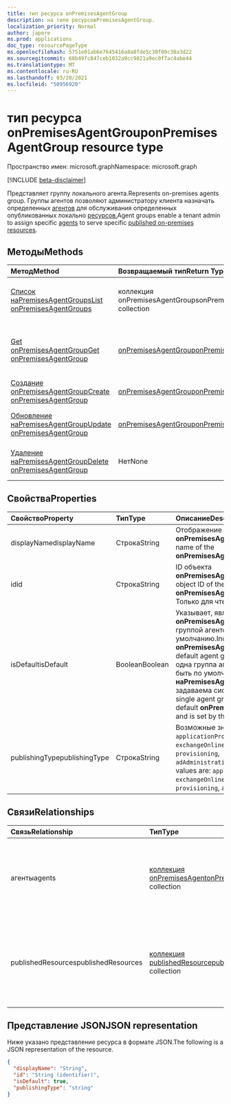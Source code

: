 ```yaml
---
title: тип ресурса onPremisesAgentGroup
description: на типе ресурсовPremisesAgentGroup.
localization_priority: Normal
author: japere
ms.prod: applications
doc_type: resourcePageType
ms.openlocfilehash: 5751e01ab6e7645416a8a8fde5c30f09c38a3d22
ms.sourcegitcommit: 68b49fc847ceb1032a9cc9821a9ec0f7ac4abe44
ms.translationtype: MT
ms.contentlocale: ru-RU
ms.lasthandoff: 03/20/2021
ms.locfileid: "50956920"
---
```

# <a name="onpremisesagentgroup-resource-type"></a><span data-ttu-id="db218-103">тип ресурса onPremisesAgentGroup</span><span class="sxs-lookup"><span data-stu-id="db218-103">onPremisesAgentGroup resource type</span></span>

<span data-ttu-id="db218-104">Пространство имен: microsoft.graph</span><span class="sxs-lookup"><span data-stu-id="db218-104">Namespace: microsoft.graph</span></span>

[!INCLUDE [beta-disclaimer](../../includes/beta-disclaimer.md)]

<span data-ttu-id="db218-105">Представляет группу локального агента.</span><span class="sxs-lookup"><span data-stu-id="db218-105">Represents on-premises agents group.</span></span> <span data-ttu-id="db218-106">Группы агентов позволяют администратору клиента назначать определенных [агентов](onpremisesagent.md) для обслуживания определенных опубликованных локально [ресурсов.](publishedresource.md)</span><span class="sxs-lookup"><span data-stu-id="db218-106">Agent groups enable a tenant admin to assign specific [agents](onpremisesagent.md) to serve specific [published on-premises resources](publishedresource.md).</span></span>

## <a name="methods"></a><span data-ttu-id="db218-107">Методы</span><span class="sxs-lookup"><span data-stu-id="db218-107">Methods</span></span>

| <span data-ttu-id="db218-108">Метод</span><span class="sxs-lookup"><span data-stu-id="db218-108">Method</span></span>       | <span data-ttu-id="db218-109">Возвращаемый тип</span><span class="sxs-lookup"><span data-stu-id="db218-109">Return Type</span></span> | <span data-ttu-id="db218-110">Описание</span><span class="sxs-lookup"><span data-stu-id="db218-110">Description</span></span> |
|:-------------|:------------|:------------|
| [<span data-ttu-id="db218-111">Список наPremisesAgentGroups</span><span class="sxs-lookup"><span data-stu-id="db218-111">List onPremisesAgentGroups</span></span>](../api/onpremisesagentgroup-list.md) | <span data-ttu-id="db218-112">коллекция onPremisesAgentGroups</span><span class="sxs-lookup"><span data-stu-id="db218-112">onPremisesAgentGroups collection</span></span> | <span data-ttu-id="db218-113">Получите **коллекцию объектов onPremisesAgentGroup.**</span><span class="sxs-lookup"><span data-stu-id="db218-113">Get an **onPremisesAgentGroup** objects collection.</span></span> |
| [<span data-ttu-id="db218-114">Get onPremisesAgentGroup</span><span class="sxs-lookup"><span data-stu-id="db218-114">Get onPremisesAgentGroup</span></span>](../api/onpremisesagentgroup-get.md) | [<span data-ttu-id="db218-115">onPremisesAgentGroup</span><span class="sxs-lookup"><span data-stu-id="db218-115">onPremisesAgentGroup</span></span>](onpremisesagentgroup.md) | <span data-ttu-id="db218-116">Ознакомьтесь с свойствами и отношениями объекта **onPremisesAgentGroup.**</span><span class="sxs-lookup"><span data-stu-id="db218-116">Read the properties and relationships of an **onPremisesAgentGroup** object.</span></span> |
| [<span data-ttu-id="db218-117">Создание onPremisesAgentGroup</span><span class="sxs-lookup"><span data-stu-id="db218-117">Create onPremisesAgentGroup</span></span>](../api/onpremisesagentgroup-post.md)  | [<span data-ttu-id="db218-118">onPremisesAgentGroup</span><span class="sxs-lookup"><span data-stu-id="db218-118">onPremisesAgentGroup</span></span>](onpremisesagentgroup.md) | <span data-ttu-id="db218-119">Создайте **новую onPremisesAgentGroup.**</span><span class="sxs-lookup"><span data-stu-id="db218-119">Create a new **onPremisesAgentGroup**.</span></span> |
| [<span data-ttu-id="db218-120">Обновление наPremisesAgentGroup</span><span class="sxs-lookup"><span data-stu-id="db218-120">Update onPremisesAgentGroup</span></span>](../api/onpremisesagentgroup-update.md) | [<span data-ttu-id="db218-121">onPremisesAgentGroup</span><span class="sxs-lookup"><span data-stu-id="db218-121">onPremisesAgentGroup</span></span>](onpremisesagentgroup.md) | <span data-ttu-id="db218-122">Обновление **объекта onPremisesAgentGroup.**</span><span class="sxs-lookup"><span data-stu-id="db218-122">Update an **onPremisesAgentGroup** object.</span></span> |
| [<span data-ttu-id="db218-123">Удаление наPremisesAgentGroup</span><span class="sxs-lookup"><span data-stu-id="db218-123">Delete  onPremisesAgentGroup</span></span>](../api/onpremisesagentgroup-delete.md) | <span data-ttu-id="db218-124">Нет</span><span class="sxs-lookup"><span data-stu-id="db218-124">None</span></span> | <span data-ttu-id="db218-125">Удаление **объекта onPremisesAgentGroup.**</span><span class="sxs-lookup"><span data-stu-id="db218-125">Delete an **onPremisesAgentGroup** object.</span></span> |

## <a name="properties"></a><span data-ttu-id="db218-126">Свойства</span><span class="sxs-lookup"><span data-stu-id="db218-126">Properties</span></span>

| <span data-ttu-id="db218-127">Свойство</span><span class="sxs-lookup"><span data-stu-id="db218-127">Property</span></span>     | <span data-ttu-id="db218-128">Тип</span><span class="sxs-lookup"><span data-stu-id="db218-128">Type</span></span>        | <span data-ttu-id="db218-129">Описание</span><span class="sxs-lookup"><span data-stu-id="db218-129">Description</span></span> |
|:-------------|:------------|:------------|
|<span data-ttu-id="db218-130">displayName</span><span class="sxs-lookup"><span data-stu-id="db218-130">displayName</span></span>|<span data-ttu-id="db218-131">Строка</span><span class="sxs-lookup"><span data-stu-id="db218-131">String</span></span>|<span data-ttu-id="db218-132">Отображение имени **onPremisesAgentGroup.**</span><span class="sxs-lookup"><span data-stu-id="db218-132">Display name of the **onPremisesAgentGroup**.</span></span>|
|<span data-ttu-id="db218-133">id</span><span class="sxs-lookup"><span data-stu-id="db218-133">id</span></span>|<span data-ttu-id="db218-134">Строка</span><span class="sxs-lookup"><span data-stu-id="db218-134">String</span></span>| <span data-ttu-id="db218-135">ID объекта **onPremisesAgentGroup**.</span><span class="sxs-lookup"><span data-stu-id="db218-135">The object ID of the **onPremisesAgentGroup**.</span></span> <span data-ttu-id="db218-136">Только для чтения.</span><span class="sxs-lookup"><span data-stu-id="db218-136">Read-only.</span></span>|
|<span data-ttu-id="db218-137">isDefault</span><span class="sxs-lookup"><span data-stu-id="db218-137">isDefault</span></span>|<span data-ttu-id="db218-138">Boolean</span><span class="sxs-lookup"><span data-stu-id="db218-138">Boolean</span></span>|<span data-ttu-id="db218-139">Указывает, является **ли onPremisesAgentGroup** группой агентов по умолчанию.</span><span class="sxs-lookup"><span data-stu-id="db218-139">Indicates if the **onPremisesAgentGroup** is the default agent group.</span></span> <span data-ttu-id="db218-140">Только одна группа агентов может быть по умолчанию **наPremisesAgentGroup** и задаваема системой.</span><span class="sxs-lookup"><span data-stu-id="db218-140">Only a single agent group can be the default **onPremisesAgentGroup** and is set by the system.</span></span>|
|<span data-ttu-id="db218-141">publishingType</span><span class="sxs-lookup"><span data-stu-id="db218-141">publishingType</span></span>|<span data-ttu-id="db218-142">Строка</span><span class="sxs-lookup"><span data-stu-id="db218-142">String</span></span>| <span data-ttu-id="db218-143">Возможные значения: `applicationProxy`, `exchangeOnline`, `authentication`, `provisioning`, `adAdministration`.</span><span class="sxs-lookup"><span data-stu-id="db218-143">Possible values are: `applicationProxy`, `exchangeOnline`, `authentication`, `provisioning`, `adAdministration`.</span></span>|

## <a name="relationships"></a><span data-ttu-id="db218-144">Связи</span><span class="sxs-lookup"><span data-stu-id="db218-144">Relationships</span></span>

| <span data-ttu-id="db218-145">Связь</span><span class="sxs-lookup"><span data-stu-id="db218-145">Relationship</span></span> | <span data-ttu-id="db218-146">Тип</span><span class="sxs-lookup"><span data-stu-id="db218-146">Type</span></span>        | <span data-ttu-id="db218-147">Описание</span><span class="sxs-lookup"><span data-stu-id="db218-147">Description</span></span> |
|:-------------|:------------|:------------|
|<span data-ttu-id="db218-148">агенты</span><span class="sxs-lookup"><span data-stu-id="db218-148">agents</span></span>|<span data-ttu-id="db218-149">[коллекция onPremisesAgent](onpremisesagent.md)</span><span class="sxs-lookup"><span data-stu-id="db218-149">[onPremisesAgent](onpremisesagent.md) collection</span></span>| <span data-ttu-id="db218-150">Список **onPremisesAgent,** которые назначены **onPremisesAgentGroup.**</span><span class="sxs-lookup"><span data-stu-id="db218-150">List of **onPremisesAgent** that are assigned to an **onPremisesAgentGroup**.</span></span> <span data-ttu-id="db218-151">Только для чтения.</span><span class="sxs-lookup"><span data-stu-id="db218-151">Read-only.</span></span> <span data-ttu-id="db218-152">Допускается значение null.</span><span class="sxs-lookup"><span data-stu-id="db218-152">Nullable.</span></span>|
|<span data-ttu-id="db218-153">publishedResources</span><span class="sxs-lookup"><span data-stu-id="db218-153">publishedResources</span></span>|<span data-ttu-id="db218-154">[коллекция publishedResource](publishedresource.md)</span><span class="sxs-lookup"><span data-stu-id="db218-154">[publishedResource](publishedresource.md) collection</span></span>| <span data-ttu-id="db218-155">Список **опубликованныхРесурса,** которые назначены **onPremisesAgentGroup.**</span><span class="sxs-lookup"><span data-stu-id="db218-155">List of **publishedResource** that are assigned to an **onPremisesAgentGroup**.</span></span> <span data-ttu-id="db218-156">Только для чтения.</span><span class="sxs-lookup"><span data-stu-id="db218-156">Read-only.</span></span> <span data-ttu-id="db218-157">Допускается значение null.</span><span class="sxs-lookup"><span data-stu-id="db218-157">Nullable.</span></span>|

## <a name="json-representation"></a><span data-ttu-id="db218-158">Представление JSON</span><span class="sxs-lookup"><span data-stu-id="db218-158">JSON representation</span></span>

<span data-ttu-id="db218-159">Ниже указано представление ресурса в формате JSON.</span><span class="sxs-lookup"><span data-stu-id="db218-159">The following is a JSON representation of the resource.</span></span>

<!-- {
  "blockType": "resource",
  "optionalProperties": [

  ],
  "@odata.type": "microsoft.graph.onPremisesAgentGroup",
  "keyProperty": "id"
}-->

```json
{
  "displayName": "String",
  "id": "String (identifier)",
  "isDefault": true,
  "publishingType": "string"
}
```

<!-- uuid: 16cd6b66-4b1a-43a1-adaf-3a886856ed98
2019-02-04 14:57:30 UTC -->
<!-- {
  "type": "#page.annotation",
  "description": "onPremisesAgentGroup resource",
  "keywords": "",
  "section": "documentation",
  "tocPath": ""
}-->



